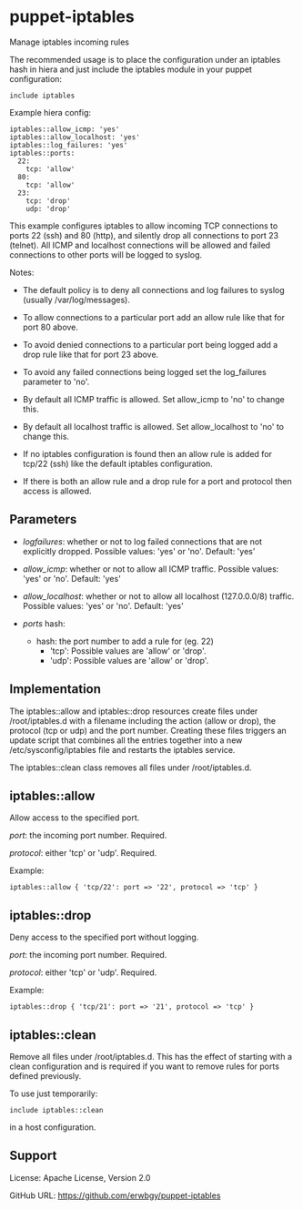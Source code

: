 # puppet-iptables

Manage iptables incoming rules

The recommended usage is to place the configuration under an iptables hash in
hiera and just include the iptables module in your puppet configuration:

    include iptables

Example hiera config:

    iptables::allow_icmp: 'yes'
    iptables::allow_localhost: 'yes'
    iptables::log_failures: 'yes'
    iptables::ports:
      22:
        tcp: 'allow'
      80:
        tcp: 'allow'
      23:
        tcp: 'drop'
        udp: 'drop'

This example configures iptables to allow incoming TCP connections to ports 22
(ssh) and 80 (http), and silently drop all connections to port 23 (telnet).
All ICMP and localhost connections will be allowed and failed connections to
other ports will be logged to syslog.

Notes:

* The default policy is to deny all connections and log failures to syslog
  (usually /var/log/messages).

* To allow connections to a particular port add an allow rule like that for
  port 80 above.

* To avoid denied connections to a particular port being logged add a drop rule
  like that for port 23 above.

* To avoid any failed connections being logged set the log_failures parameter
  to 'no'.

* By default all ICMP traffic is allowed.  Set allow_icmp to 'no' to change
  this.

* By default all localhost traffic is allowed.  Set allow_localhost to 'no' to
  change this.

* If no iptables configuration is found then an allow rule is added for tcp/22
  (ssh) like the default iptables configuration.

* If there is both an allow rule and a drop rule for a port and protocol then
  access is allowed.

## Parameters

* *logfailures*: whether or not to log failed connections that are not explicitly dropped. Possible values: 'yes' or 'no'. Default: 'yes'

* *allow_icmp*: whether or not to allow all ICMP traffic. Possible values: 'yes' or 'no'. Default: 'yes'

* *allow_localhost*: whether or not to allow all localhost (127.0.0.0/8) traffic. Possible values: 'yes' or 'no'. Default: 'yes'

* *ports* hash:

    * *<port number>* hash: the port number to add a rule for (eg. 22)
        * 'tcp': Possible values are 'allow' or 'drop'.
        * 'udp': Possible values are 'allow' or 'drop'.

## Implementation

The iptables::allow and iptables::drop resources create files under
/root/iptables.d with a filename including the action (allow or drop), the
protocol (tcp or udp) and the port number.  Creating these files triggers an
update script that combines all the entries together into a new
/etc/sysconfig/iptables file and restarts the iptables service.

The iptables::clean class removes all files under /root/iptables.d.

## iptables::allow

Allow access to the specified port.

*port*: the incoming port number. Required.

*protocol*: either 'tcp' or 'udp'. Required.

Example:

    iptables::allow { 'tcp/22': port => '22', protocol => 'tcp' }

## iptables::drop

Deny access to the specified port without logging.

*port*: the incoming port number. Required.

*protocol*: either 'tcp' or 'udp'. Required.

Example:

    iptables::drop { 'tcp/21': port => '21', protocol => 'tcp' }

## iptables::clean

Remove all files under /root/iptables.d.  This has the effect of starting with
a clean configuration and is required if you want to remove rules for ports
defined previously.

To use just temporarily:

    include iptables::clean

in a host configuration.

## Support

License: Apache License, Version 2.0

GitHub URL: https://github.com/erwbgy/puppet-iptables
